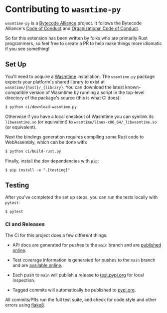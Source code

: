 # Contributing to `wasmtime-py`

`wasmtime-py` is a [Bytecode Alliance] project. It follows the Bytecode
Alliance's [Code of Conduct] and [Organizational Code of Conduct].

So far this extension has been written by folks who are primarily Rust
programmers, so feel free to create a PR to help make things more idiomatic if
you see something!

## Set Up

You'll need to acquire a [Wasmtime] installation. The `wasmtime-py` package
expects your platform's shared library to exist at `wasmtime/{host}/_{library}`.
You can download the latest known-compatible version of Wasmtime by running a script
in the top-level directory of the package's source (this is what CI does):

[wasmtime]: https://wasmtime.dev/

```sh
$ python ci/download-wasmtime.py
```

Otherwise if you have a local checkout of Wasmtime you can symlink its
`libwasmtime.so` (or equivalent) to `wasmtime/linux-x86_64/_libwasmtime.so` (or
equivalent).

Next the bindings generation requires compiling some Rust code to WebAssembly,
which can be done with:

```sh
$ python ci/build-rust.py
```

Finally, install the dev dependencies with `pip`:

```
$ pip install -e ".[testing]"
```

## Testing

After you've completed the set up steps, you can run the tests locally with
`pytest`:

```
$ pytest
```

### CI and Releases

The CI for this project does a few different things:

* API docs are generated for pushes to the `main` branch and are [published
  online][apidoc].

* Test coverage information is generated for pushes to the `main` branch and are
  [available online](https://bytecodealliance.github.io/wasmtime-py/coverage/).

* Each push to `main` will publish a release to
  [test.pypi.org](https://test.pypi.org/project/wasmtime/) for local inspection.

* Tagged commits will automatically be published to
  [pypi.org](https://pypi.org/project/wasmtime/).

All commits/PRs run the full test suite, and check for code style
and other errors using [flake8](https://flake8.pycqa.org/).

[Bytecode Alliance]: https://bytecodealliance.org/
[Code of Conduct]: https://github.com/bytecodealliance/wasmtime/blob/main/CODE_OF_CONDUCT.md
[Organizational Code of Conduct]: https://github.com/bytecodealliance/wasmtime/blob/main/ORG_CODE_OF_CONDUCT.md
[Wasmtime]: https://github.com/bytecodealliance/wasmtime
[apidoc]: https://bytecodealliance.github.io/wasmtime-py/
